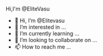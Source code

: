 Hi,I'm @EliteVasu
- 👋 Hi, I’m @Elitevasu
- 👀 I’m interested in ...
- 🌱 I’m currently learning ...
- 💞️ I’m looking to collaborate on ...
- 📫 How to reach me ...

<!---
Elitevasu/Elitevasu is a ✨ special ✨ repository because its `README.md` (this file) appears on your GitHub profile.
You can click the Preview link to take a look at your changes.
--->
